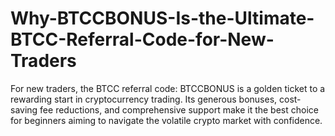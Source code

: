 # Why-BTCCBONUS-Is-the-Ultimate-BTCC-Referral-Code-for-New-Traders
For new traders, the BTCC referral code: BTCCBONUS is a golden ticket to a rewarding start in cryptocurrency trading. Its generous bonuses, cost-saving fee reductions, and comprehensive support make it the best choice for beginners aiming to navigate the volatile crypto market with confidence.
